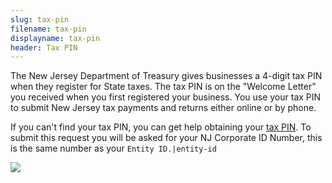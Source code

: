 ```yaml
---
slug: tax-pin
filename: tax-pin
displayname: tax-pin
header: Tax PIN
---
```


The New Jersey Department of Treasury gives businesses a 4-digit tax PIN when they register for State taxes. The tax PIN is on the "Welcome Letter" you received when you first registered your business. You use your tax PIN to submit New Jersey tax payments and returns either online or by phone.

If you can't find your tax PIN, you can get help obtaining your [tax PIN](https://www.nj.gov/treasury/assets/contact/taxation/contact-pin.shtml). To submit this request you will be asked for your NJ Corporate ID Number, this is the same number as your `Entity ID.|entity-id`

![](/img/tax-pin.jpg)
